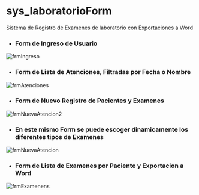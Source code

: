 # sys_laboratorioForm
Sistema de Registro de Examenes de laboratorio con Exportaciones a Word 

- ### Form de Ingreso de Usuario
![frmIngreso](https://user-images.githubusercontent.com/45782176/63313155-26ff6e80-c2c9-11e9-9ad7-e10cbcf2a471.png)
- ### Form de Lista de Atenciones, Filtradas por Fecha o Nombre
![frmAtenciones](https://user-images.githubusercontent.com/45782176/63313230-6037de80-c2c9-11e9-90ee-faa627e2f0b5.png)
- ### Form de Nuevo Registro de Pacientes y Examenes
![frmNuevaAtencion2](https://user-images.githubusercontent.com/45782176/63313267-7c3b8000-c2c9-11e9-87fb-6944dc349d9c.png)
- ### En este mismo Form se puede escoger dinamicamente los diferentes tipos de Examenes
![frmNuevaAtencion](https://user-images.githubusercontent.com/45782176/63313323-a5f4a700-c2c9-11e9-9c38-99b909ff23db.png)
- ### Form de Lista de Examenes por Paciente y Exportacion a Word
![frmExamenens](https://user-images.githubusercontent.com/45782176/63313348-bad13a80-c2c9-11e9-9e50-c1ee6f0a73b7.png)
